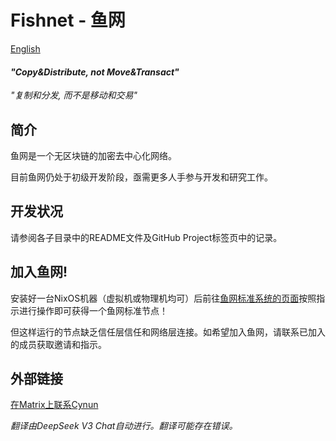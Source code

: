 # Fishnet - 鱼网

[English](./i18n/en-us/readme.md)

#### *"Copy&Distribute, not Move&Transact"*
*"复制和分发, 而不是移动和交易"*

## 简介

鱼网是一个无区块链的加密去中心化网络。

目前鱼网仍处于初级开发阶段，亟需更多人手参与开发和研究工作。

## 开发状况

请参阅各子目录中的README文件及GitHub Project标签页中的记录。

## 加入鱼网!

安装好一台NixOS机器（虚拟机或物理机均可）后前往[鱼网标准系统的页面](https://github.com/Cynun/Fishnet-StandardSystem)按照指示进行操作即可获得一个鱼网标准节点！

但这样运行的节点缺乏信任层信任和网络层连接。如希望加入鱼网，请联系已加入的成员获取邀请和指示。

## 外部链接

[在Matrix上联系Cynun](https://matrix.to/#/@cynun:matrix.org)

*翻译由DeepSeek V3 Chat自动进行。翻译可能存在错误。*